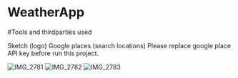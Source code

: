 # WeatherApp

#Tools and thirdparties used

Sketch (logo)
Google places (search locations)
Please replace google place API key  before run this project.

![IMG_2781](https://user-images.githubusercontent.com/24178527/156867256-7f2bec7c-245d-4265-8cff-619a30a9e1c1.PNG)
![IMG_2782](https://user-images.githubusercontent.com/24178527/156867263-9b07114c-87b3-465c-a450-8e5c2857e4a9.PNG)
![IMG_2783](https://user-images.githubusercontent.com/24178527/156867264-60d0889a-565c-4e21-9337-72e3ac986999.PNG)

